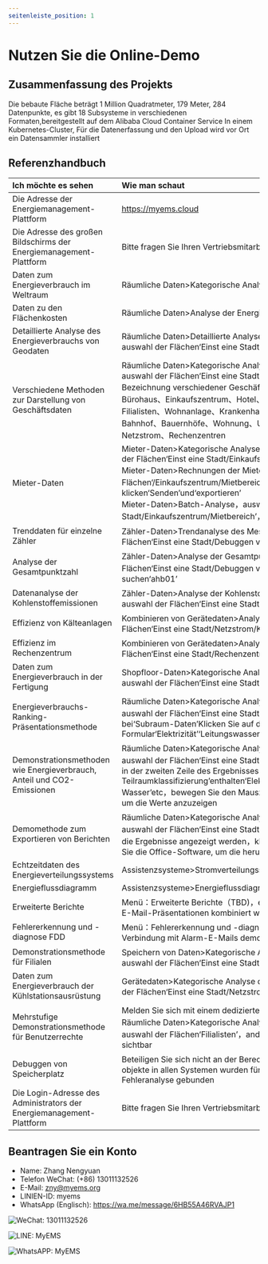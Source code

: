 ```yaml
---
seitenleiste_position: 1
---
```


# Nutzen Sie die Online-Demo

## Zusammenfassung des Projekts

Die bebaute Fläche beträgt 1 Million Quadratmeter, 179 Meter, 284 Datenpunkte, es gibt 18 Subsysteme in verschiedenen Formaten,bereitgestellt auf dem Alibaba Cloud Container Service
In einem Kubernetes-Cluster, Für die Datenerfassung und den Upload wird vor Ort ein Datensammler installiert

## Referenzhandbuch

| Ich möchte es sehen                             |Wie man schaut                        |
| :---                              |      :-----                 |
| Die Adresse der Energiemanagement-Plattform                 | https://myems.cloud         |
| Die Adresse des großen Bildschirms der Energiemanagement-Plattform              | Bitte fragen Sie Ihren Vertriebsmitarbeiter                 |
| Daten zum Energieverbrauch im Weltraum                        | Räumliche Daten>Kategorische Analyse des Energieverbrauchs           |
| Daten zu den Flächenkosten                     | Räumliche Daten>Analyse der Energieverbrauchskosten           |
| Detaillierte Analyse des Energieverbrauchs von Geodaten                 |  Räumliche Daten>Detaillierte Analyse des Energieverbrauchs，auswahl der Flächen‘Einst eine Stadt/Bürohaus’          |
| Verschiedene Methoden zur Darstellung von Geschäftsdaten                 | Räumliche Daten>Kategorische Analyse des Energieverbrauchs，auswahl der Flächen‘Einst eine Stadt/ABC’,ABC bezeichnet die Bezeichnung verschiedener Geschäftsräume：Stadtregierung、Bürohaus、Einkaufszentrum、Hotel、Museum、Fabrik、Nationale Filialisten、Wohnanlage、Krankenhaus、Krankenhaus、Flugplatz、Bahnhof、Bauernhöfe、Wohnung、U-Bahnhof、Stadion、Netzstrom、Rechenzentren           |
| Mieter-Daten                          |  Mieter-Daten>Kategorische Analyse des Energieverbrauchs,auswahl der Flächen‘Einst eine Stadt/Einkaufszentrum/Mietbereich’<br/>Mieter-Daten>Rechnungen der Mieter，auswahl der Flächen‘/Einkaufszentrum/Mietbereich’，klicken‘Senden’und‘exportieren’<br/>Mieter-Daten>Batch-Analyse，auswahl der Flächen‘Einst eine Stadt/Einkaufszentrum/Mietbereich’，klicken‘Senden’und‘exportieren’          |
| Trenddaten für einzelne Zähler                  | Zähler-Daten>Trendanalyse des Messgeräts，auswahl der Flächen‘Einst eine Stadt/Debuggen von Speicherplatz’           |
| Analyse der Gesamtpunktzahl                     |  Zähler-Daten>Analyse der Gesamtpunktzahl，auswahl der Flächen‘Einst eine Stadt/Debuggen von Speicherplatz’，suchen‘ahb01’          |
|  Datenanalyse der Kohlenstoffemissionen                    |  Zähler-Daten>Analyse der Kohlenstoffemissionen von Messgeräten，auswahl der Flächen‘Einst eine Stadt/Debuggen von Speicherplatz’          |
|  Effizienz von Kälteanlagen                        |  Kombinieren von Gerätedaten>Analyse der Effizienz，auswahl der Flächen‘Einst eine Stadt/Netzstrom/Kälteanlagen’          |
|  Effizienz im Rechenzentrum                      | Kombinieren von Gerätedaten>Analyse der Effizienz，auswahl der Flächen‘Einst eine Stadt/Rechenzentren’           |
|  Daten zum Energieverbrauch in der Fertigung                      | Shopfloor-Daten>Kategorische Analyse des Energieverbrauchs，auswahl der Flächen‘Einst eine Stadt/Fabrik/Produktionsbereich’           |
|  Energieverbrauchs-Ranking-Präsentationsmethode                  | Räumliche Daten>Kategorische Analyse des Energieverbrauchs，auswahl der Flächen‘Einst eine Stadt’，klicken‘Senden’nach，bei‘Subraum-Daten’Klicken Sie auf das Formular‘Elektrizität’‘Leitungswasser’und so weiter           |
|  Demonstrationsmethoden wie Energieverbrauch, Anteil und CO2-Emissionen          | Räumliche Daten>Kategorische Analyse des Energieverbrauchs，auswahl der Flächen‘Einst eine Stadt’，klicken‘Senden’nach，es wird in der zweiten Zeile des Ergebnisses angezeigt‘Anteil der Teilraumklassifizierung’enthalten‘Elektrizität’‘Leitungswasser’‘Mittleres Wasser’etc，bewegen Sie den Mauszeiger über das Kreisdiagramm, um die Werte anzuzeigen           |
|  Demomethode zum Exportieren von Berichten                  |  Räumliche Daten>Kategorische Analyse des Energieverbrauchs ，auswahl der Flächen‘Einst eine Stadt’，klicken‘Senden’Warten Sie, bis die Ergebnisse angezeigt werden，klicken‘exportieren’，verwenden Sie die Office-Software, um die heruntergeladene Datei zu öffnen          |
| Echtzeitdaten des Energieverteilungssystems                  | Assistenzsysteme>Stromverteilungssystem           |
| Energieflussdiagramm                          | Assistenzsysteme>Energieflussdiagramm           |
| Erweiterte Berichte                        | Menü：Erweiterte Berichte（TBD)，es kann mit erweiterten Berichts-E-Mail-Präsentationen kombiniert werden           |
| Fehlererkennung und -diagnose FDD                 | Menü：Fehlererkennung und -diagnose（TBD)，es kann in Verbindung mit Alarm-E-Mails demonstriert werden           |
| Demonstrationsmethode für Filialen                   |  Speichern von Daten>Kategorische Analyse des Energieverbrauchs，auswahl der Flächen‘Einst eine Stadt/Filialisten/Östlich’          |
| Daten zum Energieverbrauch der Kühlstationsausrüstung                 | Gerätedaten>Kategorische Analyse des Energieverbrauchs，auswahl der Flächen‘Einst eine Stadt/Netzstrom/Kälteanlagen’           |
|  Mehrstufige Demonstrationsmethode für Benutzerrechte              | Melden Sie sich mit einem dedizierten Filialkonto für Filialisten an，Räumliche Daten>Kategorische Analyse des Energieverbrauchs，auswahl der Flächen‘Filialisten’，andere Geschäftsräume sind nicht sichtbar           |
|  Debuggen von Speicherplatz                        | Beteiligen Sie sich nicht an der Berechnung des Energieverbrauchs，objekte in allen Systemen wurden für eine schnelle Anzeige und Fehleranalyse gebunden           |
| Die Login-Adresse des Administrators der Energiemanagement-Plattform          | Bitte fragen Sie Ihren Vertriebsmitarbeiter           |


## Beantragen Sie ein Konto

- Name: Zhang Nengyuan
- Telefon WeChat: (+86) 13011132526
- E-Mail: zny@myems.org
- LINIEN-ID: myems
- WhatsApp (Englisch): https://wa.me/message/6HB55A46RVAJP1

![WeChat: 13011132526](/img/wechat_nengyuanzhang.png)

![LINE: MyEMS](/img/line_myems.jpg)

![WhatsAPP: MyEMS](/img/whatsapp_myems.png)
  
      
